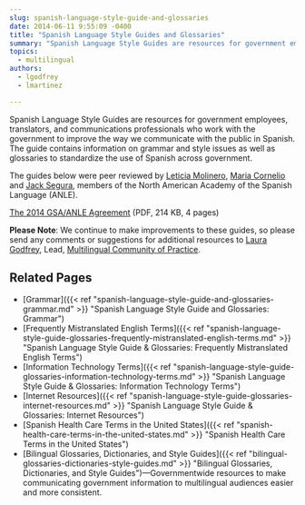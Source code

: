 ```yaml
---
slug: spanish-language-style-guide-and-glossaries
date: 2014-06-11 9:55:09 -0400
title: "Spanish Language Style Guides and Glossaries"
summary: "Spanish Language Style Guides are resources for government employees, translators, and communications professionals who work with the government that contains information on grammar and style issues, and glossaries to standardize the use of Spanish across government."
topics:
  - multilingual
authors:
  - lgodfrey
  - lmartinez

---
```


Spanish Language Style Guides are resources for government employees, translators, and communications professionals who work with the government to improve the way we communicate with the public in Spanish. The guide contains information on grammar and style issues as well as glossaries to standardize the use of Spanish across government.

The guides below were peer reviewed by [Leticia Molinero](http://www.anle.us/344/Leticia-Molinero.html), [Maria Cornelio](http://www.anle.us/490/Maria-Cornelio.html) and [Jack Segura](http://www.anle.us/333/Joaquin-Segura.html?sfl=es), members of the North American Academy of the Spanish Language (ANLE).

[The 2014 GSA/ANLE Agreement](https://s3.amazonaws.com/digitalgov/_legacy-img/2014/05/2014-ANLE-Agreement.pdf) (PDF, 214 KB, 4 pages)

**Please Note**: We continue to make improvements to these guides, so please send any comments or suggestions for additional resources to [Laura Godfrey](mailto:laura.godfrey@gsa.gov), Lead, [Multilingual Community of Practice](https://digital.gov/communities/multilingual/).

## Related Pages

- [Grammar]({{< ref "spanish-language-style-guide-and-glossaries-grammar.md" >}} "Spanish Language Style Guide and Glossaries: Grammar")
- [Frequently Mistranslated English Terms]({{< ref "spanish-language-style-guide-glossaries-frequently-mistranslated-english-terms.md" >}} "Spanish Language Style Guide & Glossaries: Frequently Mistranslated English Terms")
- [Information Technology Terms]({{< ref "spanish-language-style-guide-glossaries-information-technology-terms.md" >}} "Spanish Language Style Guide & Glossaries: Information Technology Terms")
- [Internet Resources]({{< ref "spanish-language-style-guide-glossaries-internet-resources.md" >}} "Spanish Language Style Guide & Glossaries: Internet Resources")
- [Spanish Health Care Terms in the United States]({{< ref "spanish-health-care-terms-in-the-united-states.md" >}} "Spanish Health Care Terms in the United States")
- [Bilingual Glossaries, Dictionaries, and Style Guides]({{< ref "bilingual-glossaries-dictionaries-style-guides.md" >}} "Bilingual Glossaries, Dictionaries, and Style Guides")&mdash;Governmentwide resources to make communicating government information to multilingual audiences easier and more consistent.
